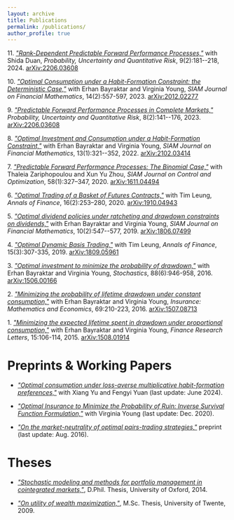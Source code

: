 ```yaml
---
layout: archive
title: Publications 
permalink: /publications/
author_profile: true
---
```


<!-- {% include base_path %}

{% for post in site.publications reversed %}
  {% include archive-single.html %}
{% endfor %} -->

11\.  [_"Rank-Dependent Predictable Forward Performance Processes,"_](https://doi.org/10.3934/puqr.2024010) with Shida Duan, _Probability, Uncertainty and Quantitative Risk_, 9(2):181--218, 2024. [arXiv:2206.03608](https://arxiv.org/abs/2206.03608)

10\.  [_"Optimal Consumption under a Habit-Formation Constraint: the Deterministic Case,"_](https://doi.org/10.1137/22M1471560) with Erhan Bayraktar and Virginia Young,  _SIAM Journal on Financial Mathematics_, 14(2):557-597, 2023. [arXiv:2012.02277](https://arxiv.org/abs/2012.02277)

9\.  [_"Predictable Forward Performance Processes in Complete Markets,"_](https://www.aimsciences.org/article/doi/10.3934/puqr.2023007) _Probability, Uncertainty and Quantitative Risk_, 8(2):141--176, 2023. [arXiv:2206.03608](https://arxiv.org/abs/2206.03608)

8\.  [_"Optimal Investment and Consumption under a Habit-Formation Constraint,"_](https://epubs.siam.org/doi/abs/10.1137/21M1397891) with Erhan Bayraktar and Virginia Young, _SIAM Journal on Financial Mathematics_, 13(1):321--352, 2022. [arXiv:2102.03414](https://arxiv.org/abs/2102.03414) 

7\. [_"Predictable Forward Performance Processes: The Binomial Case,"_](https://doi.org/10.1137/18M1188653) with Thaleia Zariphopoulou and Xun Yu Zhou, _SIAM Journal on Control and Optimization_, 58(1):327–347, 2020. [arXiv:1611.04494](http://arxiv.org/abs/1611.04494)  

6\. [_"Optimal Trading of a Basket of Futures Contracts,"_](https://doi.org/10.1007/s10436-019-00357-w) with Tim Leung, _Annals of Finance_, 16(2):253–280, 2020. [arXiv:1910.04943](http://arxiv.org/abs/1910.04943)

5\. [_"Optimal dividend policies under ratcheting and drawdown constraints on dividends,"_](https://doi.org/10.1137/18M119567X) with Erhan Bayraktar and Virginia Young, _SIAM Journal on Financial Mathematics_, 10(2):547--577, 2019. [arXiv:1806.07499](http://arxiv.org/abs/1806.07499)

4\. [_"Optimal Dynamic Basis Trading,"_](https://doi.org/10.1007/s10436-019-00348-x) with Tim Leung, _Annals of Finance_, 15(3):307-335, 2019. [arXiv:1809.05961](https://arxiv.org/abs/1809.05961)

3\. [_"Optimal investment to minimize the probability of drawdown,"_](https://doi.org/10.1080/17442508.2016.1155590) with Erhan Bayraktar and Virginia Young, _Stochastics_, 88(6):946-958, 2016. [arXiv:1506.00166](http://arxiv.org/abs/1506.00166) 

2\. [_"Minimizing the probability of lifetime drawdown under constant consumption,"_](https://doi.org/10.1016/j.insmatheco.2016.05.007) with Erhan Bayraktar and Virginia Young, _Insurance: Mathematics and Economics_, 69:210-223, 2016. [arXiv:1507.08713](http://arxiv.org/abs/1507.08713)

1\. [_"Minimizing the expected lifetime spent in drawdown under proportional consumption,"_](https://doi.org/10.1016/j.frl.2015.08.010) with Erhan Bayraktar and Virginia Young, _Finance Research Letters_, 15:106-114, 2015. [arXiv:1508.01914](http://arxiv.org/abs/1508.01914)


# Preprints & Working Papers
* [_"Optimal consumption under loss-averse multiplicative habit-formation preferences,"_](https://arxiv.org/abs/2406.20063) with Xiang Yu and Fengyi Yuan (last update: June 2024).

* [_"Optimal Insurance to Minimize the Probability of Ruin: Inverse Survival Function Formulation,"_](https://arxiv.org/abs/2012.03798) with Virginia Young (last update: Dec. 2020).

* [_"On the market-neutrality of optimal pairs-trading strategies,"_](http://arxiv.org/abs/1608.08268) preprint (last update: Aug. 2016).


# Theses

* [_"Stochastic modeling and methods for portfolio management in cointegrated markets,"_](../files/2014Angoshtari.pdf), D.Phil. Thesis, University of Oxford, 2014.

* [_"On utility of wealth maximization,"_](../files/2009Angoshtari.pdf), M.Sc. Thesis, University of Twente, 2009.
